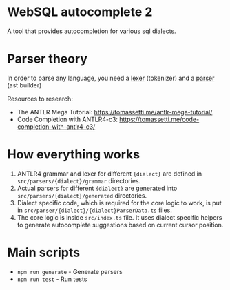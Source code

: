 # WebSQL autocomplete 2

A tool that provides autocompletion for various sql dialects.

# Parser theory

In order to parse any language, you need a [lexer](https://en.wikipedia.org/wiki/Lexical_analysis) (tokenizer) and a [parser](https://en.wikipedia.org/wiki/Parsing#Parser) (ast builder)

Resources to research:

- The ANTLR Mega Tutorial: https://tomassetti.me/antlr-mega-tutorial/
- Code Completion with ANTLR4-c3: https://tomassetti.me/code-completion-with-antlr4-c3/

# How everything works

1. ANTLR4 grammar and lexer for different `{dialect}` are defined in `src/parsers/{dialect}/grammar` directories.
2. Actual parsers for different `{dialect}` are generated into `src/parsers/{dialect}/generated` directories.
3. Dialect specific code, which is required for the core logic to work, is put in `src/parser/{dialect}/{dialect}ParserData.ts` files.
4. The core logic is inside `src/index.ts` file. It uses dialect specific helpers to generate autocomplete suggestions based on current cursor position.

# Main scripts

- `npm run generate` - Generate parsers
- `npm run test` - Run tests
